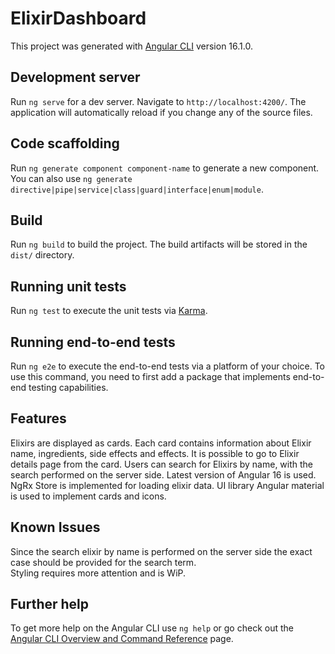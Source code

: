 # ElixirDashboard

This project was generated with [Angular CLI](https://github.com/angular/angular-cli) version 16.1.0.

## Development server

Run `ng serve` for a dev server. Navigate to `http://localhost:4200/`. The application will automatically reload if you change any of the source files.

## Code scaffolding

Run `ng generate component component-name` to generate a new component. You can also use `ng generate directive|pipe|service|class|guard|interface|enum|module`.

## Build

Run `ng build` to build the project. The build artifacts will be stored in the `dist/` directory.

## Running unit tests

Run `ng test` to execute the unit tests via [Karma](https://karma-runner.github.io).

## Running end-to-end tests

Run `ng e2e` to execute the end-to-end tests via a platform of your choice. To use this command, you need to first add a package that implements end-to-end testing capabilities.

## Features
Elixirs are displayed as cards.
Each card contains information about Elixir name, ingredients, side effects and effects.
It is possible to go to Elixir details page from the card.
Users can search for Elixirs by name, with the search performed on the server side.
Latest version of Angular 16 is used.
NgRx Store is implemented for loading elixir data.
UI library Angular material is used to implement cards and icons.

## Known Issues

Since the search elixir by name is performed on the server side the exact case should be provided for the search term.           
Styling requires more attention and is WiP.

## Further help

To get more help on the Angular CLI use `ng help` or go check out the [Angular CLI Overview and Command Reference](https://angular.io/cli) page.
